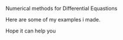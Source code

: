Numerical methods for Differential Equastions

Here are some of my examples i made. 

Hope it can help you
